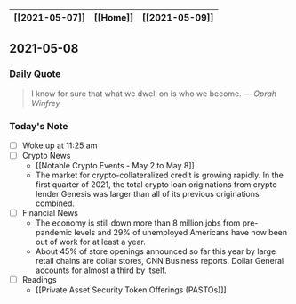 | [[2021-05-07]] | [[Home]] | [[2021-05-09]] |
| :------------: | :------: | :------------: |

## 2021-05-08 

### Daily Quote
> I know for sure that what we dwell on is who we become.
> &mdash; <cite>Oprah Winfrey</cite>

### Today's Note
- [ ] Woke up at 11:25 am
- [ ] Crypto News
	- [[Notable Crypto Events - May 2 to May 8]]
	- The market for crypto-collateralized credit is growing rapidly. In the first quarter of 2021, the total crypto loan originations from crypto lender Genesis was larger than all of its previous originations combined.
- [ ] Financial News
	- The economy is still down more than 8 million jobs from pre-pandemic levels and 29% of unemployed Americans have now been out of work for at least a year.
	- About 45% of store openings announced so far this year by large retail chains are dollar stores, CNN Business reports. Dollar General accounts for almost a third by itself.
- [ ] Readings
	- [[Private Asset Security Token Offerings (PASTOs)]]
